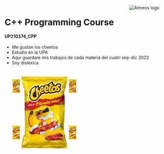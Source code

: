 <a href="https://aimeos.org/">
    <img src="https://aimeos.org/fileadmin/template/icons/logo.png" alt="Aimeos logo" title="Aimeos" align="right" height="60" />
</a>


# C++ Programming Course 
#### UP210374_CPP

* Me gustan los cheetos
* Estudio en la UPA
* Aqui guardare mis trabajos de cada materia del cuatri sep-dic 2022
* Soy dislexica
<br><br>
<br>![red imagen](/imagenes/descarga.jpeg)<br>


